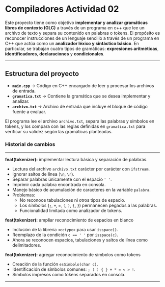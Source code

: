 # Compiladores Actividad 02 

Este proyecto tiene como objetivo **implementar y analizar gramáticas libres de contexto (GLC)** a través de un programa en c++ que lee un archivo de texto y separa su contenido en palabras o tokens. El propósito es reconocer instrucciones de un lenguaje sencillo a través de un programa en C++ que actúa como un **analizador léxico y sintáctico básico**.   En particular, se trabajan cuatro tipos de gramáticas: **expresiones aritméticas**, **identificadores**, **declaraciones** y **condicionales**. 

---
## Estructura del proyecto

- **`main.cpp`** → Código en C++ encargado de leer y procesar los archivos de entrada.  
- **`gramatica.txt`** → Contiene la gramática que se desea implementar y analizar.  
- **`archivo.txt`** → Archivo de entrada que incluye el bloque de código fuente a evaluar.  

El programa lee el archivo `archivo.txt`, separa las palabras y símbolos en tokens, y los compara con las reglas definidas en `gramatica.txt` para verificar su validez según las gramáticas planteadas.

### Historial de cambios
---
**feat(tokenizer):** implementar lectura básica y separación de palabras
- Lectura del archivo `archivo.txt` carácter por carácter con `ifstream`.
- Ignorar saltos de línea (`\n`, `\r`).
- Separar palabras únicamente con el espacio `' '`.
- Imprimir cada palabra encontrada en consola.
- Manejo básico de acumulación de caracteres en la variable `palabra`.
- Problemas:
  - No reconoce tabulaciones ni otros tipos de espacio.
  - Los símbolos (`;`, `+`, `=`, `(`, `)`, `{`, `}`) permanecen pegados a las palabras.
  - Funcionalidad limitada como analizador de tokens.

**feat(tokenizer):** ampliar reconocimiento de espacios en blanco
- Inclusión de la librería `<cctype>` para usar `isspace()`.
- Reemplazo de la condición `c == ' '` por `isspace(c)`.
- Ahora se reconocen espacios, tabulaciones y saltos de línea como delimitadores.

**feat(tokenizer):** agregar reconocimiento de símbolos como tokens
- Creación de la función `esSimbolo(char c)`.
- Identificación de símbolos comunes: `; ( ) { } + * = < > !`.
- Símbolos impresos como tokens separados en consola.
---








